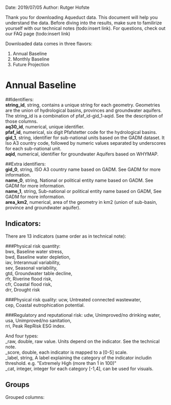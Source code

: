 
Date: 2019/07/05
Author: Rutger Hofste

Thank you for downloading Aqueduct data. This document will help you understand the data. Before diving into the results, make sure to familirize yourself with our technical notes (todo:insert link). For questions, check out our FAQ page (todo:insert link)

Downloaded data comes in three flavors:
1. Annual Baseline
1. Monthly Baseline
1. Future Projection

# Annual Baseline

##Identifiers:  
**string_id**, string, contains a unique string for each geometry. Geometries are the union of hydrological basins, provinces and groundwater aquifers. The string_id is a combination of pfaf_id-gid_1-aqid. See the description of those columns.  
**aq30_id**, numerical, unique identifier.  
**pfaf_id**, numerical, six digit Pfafstetter code for the hydrological basins.  
**gid_1**, string, identifier for sub-national units based on the GADM dataset. It Iso A3 country code, followed by numeric values separated by underscores for each sub-national unit.   
**aqid**, numerical, identifier for groundwater Aquifers based on WHYMAP.   

##Extra identifiers:  
**gid_0**, string, ISO A3 country name based on GADM. See GADM for more information.   
**name_0**, string, National or political entity name based on GADM. See GADM for more information.    
**name_1**, string, Sub-national or political entity name based on GADM, See GADM for more information.   
**area_km2**, numerical, area of the geometry in km2 (union of sub-basin, province and groundwater aquifer).  

## Indicators: 

There are 13 indicators (same order as in technical note):  

###Physical risk quantity:  
bws, Baseline water stress,  
bwd, Baseline water depletion,  
iav, Interannual variability,  
sev, Seasonal variability,  
gtd, Groundwater table decline,  
rfr, Riverine flood risk,  
cfr, Coastal flood risk,  
drr, Drought risk

###Physical risk quality:
ucw, Untreated connected wastewater,  
cep, Coastal eutrophication potential.

###Regulatory and reputational risk:
udw, Unimproved/no drinking water,   
usa, Unimproved/no sanitation,  
rri, Peak RepRisk ESG index.  

And four types:  
\_raw, double, raw value. Units depend on the indicator. See the technical note.  
\_score, double, each indicator is mapped to a [0-5] scale.  
\_label, string, A label explaining the category of the indicator includin threshold. e.g. "Extremely High (more than 1 in 100)"  
\_cat, integer, integer for each category [-1,4], can be used for visuals.  

## Groups




















Grouped columns:  







